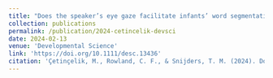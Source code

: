 ```yaml
---
title: "Does the speaker’s eye gaze facilitate infants’ word segmentation from continuous speech? An ERP study"
collection: publications
permalink: /publication/2024-cetincelik-devsci
date: 2024-02-13
venue: 'Developmental Science'
link: 'https://doi.org/10.1111/desc.13436'
citation: 'Çetinçelik, M., Rowland, C. F., & Snijders, T. M. (2024). Does the speaker’s eye gaze facilitate infants’ word segmentation from continuous speech? An ERP study. Developmental Science, 27(2): e13436. doi:10.1111/desc.13436.'
--- 
```

